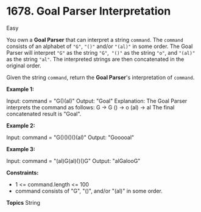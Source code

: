 # 1678. Goal Parser Interpretation

Easy

You own a **Goal Parser** that can interpret a string `command`. The `command` consists of an alphabet of `"G"`, `"()"` and/or `"(al)"` in some order. The Goal Parser will interpret `"G"` as the string `"G"`,` "()"` as the string `"o"`, and `"(al)"` as the string `"al"`. The interpreted strings are then concatenated in the original order.

Given the string `command`, return the **Goal Parser**'s interpretation of `command`.

 

**Example 1:**

Input: command = "G()(al)"
Output: "Goal"
Explanation: The Goal Parser interprets the command as follows:
G -> G
() -> o
(al) -> al
The final concatenated result is "Goal".

**Example 2:**

Input: command = "G()()()()(al)"
Output: "Gooooal"

**Example 3:**

Input: command = "(al)G(al)()()G"
Output: "alGalooG"
 

**Constraints:**

- 1 <= command.length <= 100
- command consists of "G", "()", and/or "(al)" in some order.







**Topics**
String